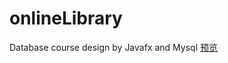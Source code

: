 # onlineLibrary
Database course design by Javafx and Mysql
[预览](https://blog.csdn.net/qq_41061455/article/details/85264430)
